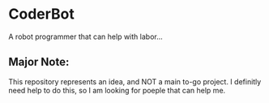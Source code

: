 # CoderBot
A robot programmer that can help with labor...

## Major Note:
This repository represents an idea, and NOT a main to-go project. I definitly need help to do this, so I am looking for poeple that can help me.

